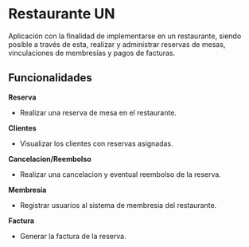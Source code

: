 # Restaurante UN
Aplicación con la finalidad de implementarse en un restaurante, siendo posible a través de esta, realizar y administrar reservas de mesas, vinculaciones de membresías y pagos de facturas. 

## Funcionalidades

**Reserva**
- Realizar una reserva de mesa en el restaurante.

**Clientes**
- Visualizar los clientes con reservas asignadas.

**Cancelacion/Reembolso**
- Realizar una cancelacion y eventual reembolso de la reserva.

**Membresia**
- Registrar usuarios al sistema de membresia del restaurante.

**Factura**
- Generar la factura de la reserva.
